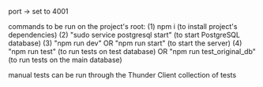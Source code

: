 port -> set to 4001

commands to be run on the project's root:
(1) npm i (to install project's dependencies)
(2) "sudo service postgresql start" (to start PostgreSQL database)
(3) "npm run dev" OR "npm run start" (to start the server)
(4) "npm run test" (to run tests on test database) OR "npm run test_original_db" (to run tests on the main database)

manual tests can be run through the Thunder Client collection of tests